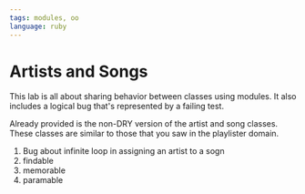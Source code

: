 ```yaml
---
tags: modules, oo
language: ruby
---
```


# Artists and Songs

This lab is all about sharing behavior between classes using modules. It also includes a logical bug that's represented by a failing test.

Already provided is the non-DRY version of the artist and song classes. These classes are similar to those that you saw in the playlister domain.

1. Bug about infinite loop in assigning an artist to a sogn
2. findable
3. memorable
4. paramable
